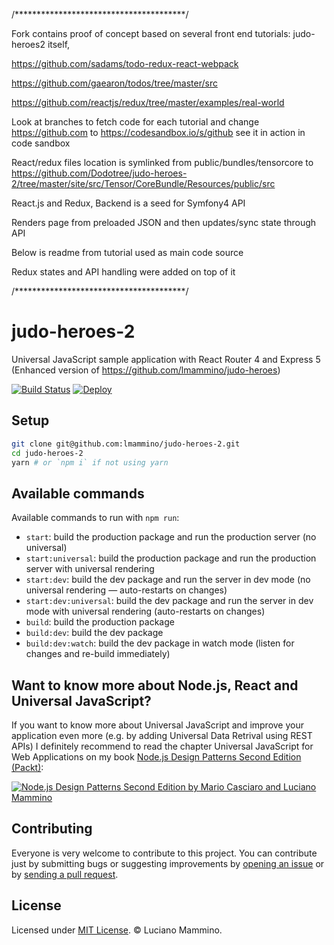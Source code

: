 /***************************************/

Fork contains proof of concept based on several front end tutorials: judo-heroes2 itself,

https://github.com/sadams/todo-redux-react-webpack

https://github.com/gaearon/todos/tree/master/src

https://github.com/reactjs/redux/tree/master/examples/real-world

Look at branches to fetch code for each tutorial 
and change https://github.com   to  https://codesandbox.io/s/github  see it in action in code sandbox

React/redux files location is symlinked from public/bundles/tensorcore to
https://github.com/Dodotree/judo-heroes-2/tree/master/site/src/Tensor/CoreBundle/Resources/public/src


React.js and Redux, Backend is a seed for Symfony4 API

Renders page from preloaded JSON and then updates/sync state through API

Below is readme from tutorial used as main code source

Redux states and API handling were added on top of it

/***************************************/


# judo-heroes-2

Universal JavaScript sample application with React Router 4 and Express 5 (Enhanced version of https://github.com/lmammino/judo-heroes)

[![Build Status](https://travis-ci.org/lmammino/judo-heroes-2.svg?branch=master)](https://travis-ci.org/lmammino/judo-heroes-2)
[![Deploy](https://www.herokucdn.com/deploy/button.svg)](https://heroku.com/deploy)

## Setup

```bash
git clone git@github.com:lmammino/judo-heroes-2.git
cd judo-heroes-2
yarn # or `npm i` if not using yarn
```

## Available commands

Available commands to run with `npm run`:

 - `start`: build the production package and run the production server (no universal)
 - `start:universal`: build the production package and run the production server with universal rendering
 - `start:dev`: build the dev package and run the server in dev mode (no universal rendering — auto-restarts on changes)
 - `start:dev:universal`: build the dev package and run the server in dev mode with universal rendering (auto-restarts on changes)
 - `build`: build the production package
 - `build:dev`: build the dev package
 - `build:dev:watch`: build the dev package in watch mode (listen for changes and re-build immediately)


 ## Want to know more about Node.js, React and Universal JavaScript?

 If you want to know more about Universal JavaScript and improve your application even more (e.g. by adding Universal Data Retrival using REST APIs) I definitely recommend to read the chapter Universal JavaScript for Web Applications on my book [Node.js Design Patterns Second Edition (Packt)](https://www.nodejsdesignpatterns.com/):

 [![Node.js Design Patterns Second Edition by Mario Casciaro and Luciano Mammino](https://cdn.scotch.io/22/v1m65E8Te2tboZO7MvOA_book-cover-nodejs-design-patterns.png)](https://www.nodejsdesignpatterns.com/)


 ## Contributing

 Everyone is very welcome to contribute to this project.
 You can contribute just by submitting bugs or suggesting improvements by
 [opening an issue](https://github.com/lmammino/judo-heroes-2/issues) or by [sending a pull request](https://github.com/lmammino/judo-heroes-2/pulls).

 ## License
 Licensed under [MIT License](LICENSE). © Luciano Mammino.
